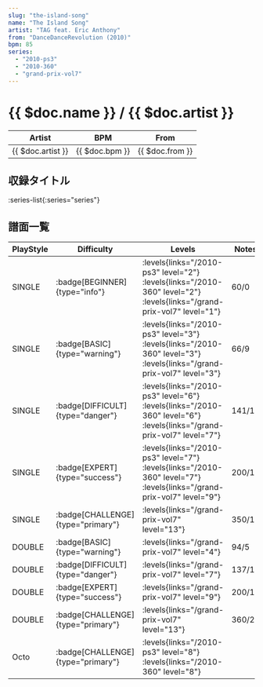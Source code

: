 ```yaml
---
slug: "the-island-song"
name: "The Island Song"
artist: "TAG feat. Eric Anthony"
from: "DanceDanceRevolution (2010)"
bpm: 85
series:
  - "2010-ps3"
  - "2010-360"
  - "grand-prix-vol7"
---
```


# {{ $doc.name }} / {{ $doc.artist }}

|Artist|BPM|From|
|------|---|----|
|{{ $doc.artist }}|{{ $doc.bpm }}|{{ $doc.from }}|

## 収録タイトル

:series-list{:series="series"}

## 譜面一覧

|PlayStyle|Difficulty|Levels|Notes|Movie|
|---------|----------|------|-----|-----|
|SINGLE| :badge[BEGINNER]{type="info"}| :levels{links="/2010-ps3" level="2"} :levels{links="/2010-360" level="2"} :levels{links="/grand-prix-vol7" level="1"}|60/0||
|SINGLE| :badge[BASIC]{type="warning"}| :levels{links="/2010-ps3" level="3"} :levels{links="/2010-360" level="3"} :levels{links="/grand-prix-vol7" level="3"}|66/9||
|SINGLE| :badge[DIFFICULT]{type="danger"}| :levels{links="/2010-ps3" level="6"} :levels{links="/2010-360" level="6"} :levels{links="/grand-prix-vol7" level="7"}|141/16||
|SINGLE| :badge[EXPERT]{type="success"}| :levels{links="/2010-ps3" level="7"} :levels{links="/2010-360" level="7"} :levels{links="/grand-prix-vol7" level="9"}|200/1||
|SINGLE| :badge[CHALLENGE]{type="primary"}| :levels{links="/grand-prix-vol7" level="13"}|350/19||
|DOUBLE| :badge[BASIC]{type="warning"}| :levels{links="/grand-prix-vol7" level="4"}|94/5||
|DOUBLE| :badge[DIFFICULT]{type="danger"}| :levels{links="/grand-prix-vol7" level="7"}|137/16||
|DOUBLE| :badge[EXPERT]{type="success"}| :levels{links="/grand-prix-vol7" level="9"}|200/1||
|DOUBLE| :badge[CHALLENGE]{type="primary"}| :levels{links="/grand-prix-vol7" level="13"}|360/20||
|Octo| :badge[CHALLENGE]{type="primary"}| :levels{links="/2010-ps3" level="8"} :levels{links="/2010-360" level="8"}|||
